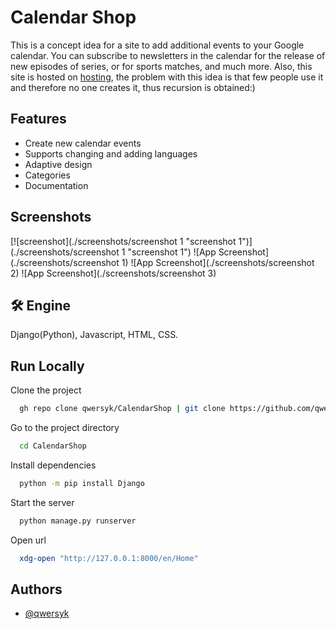 
# Calendar Shop

This is a concept idea for a site to add additional events to your Google calendar. You can subscribe to newsletters in the calendar for the release of new episodes of series, or for sports matches, and much more. Also, this site is hosted on [hosting](http://calendarshop.pythonanywhere.com/en/Home/), the problem with this idea is that few people use it and therefore no one creates it, thus recursion is obtained:)

## Features

- Create new calendar events 
- Supports changing and adding languages
- Adaptive design
- Categories
- Documentation


## Screenshots
[![screenshot](./screenshots/screenshot 1 "screenshot 1")](./screenshots/screenshot 1 "screenshot 1")
![App Screenshot](./screenshots/screenshot 1)
![App Screenshot](./screenshots/screenshot 2)
![App Screenshot](./screenshots/screenshot 3)


## 🛠 Engine
Django(Python), Javascript, HTML, CSS.


## Run Locally

Clone the project

```bash
  gh repo clone qwersyk/CalendarShop | git clone https://github.com/qwersyk/CalendarShop.git
```

Go to the project directory

```bash
  cd CalendarShop
```

Install dependencies

```bash
  python -m pip install Django
```

Start the server

```bash
  python manage.py runserver
```

Open url

```bash
  xdg-open "http://127.0.0.1:8000/en/Home"
```

## Authors

- [@qwersyk](https://www.github.com/qwersyk)

